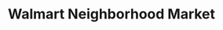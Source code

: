 ---
title: "Walmart Neighborhood Market"
url: /sumter/walmart-neighborhood-market/
shop: Supermarkt
---